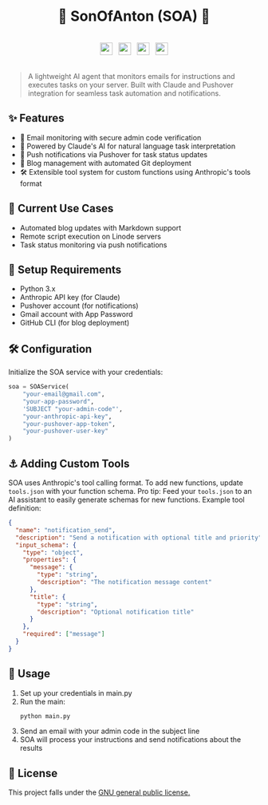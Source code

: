 <div align="center"><h1>🤖 SonOfAnton (SOA) 🤖</h1></div>

<br>
<div align="center">
  <img/ src="https://github.com/user-attachments/assets/b7ca8b8b-7840-4b1d-aa40-c081e15d3af2" height="25">&nbsp;&nbsp;
  <img/ src="https://github.com/user-attachments/assets/69c67088-dcaf-4074-aa70-8fc42cb5f018" height="25">&nbsp;&nbsp;
  <img/ src="https://github.com/user-attachments/assets/3cd1ab55-deda-4cdd-a21e-951d91bf3231" height="25">&nbsp;&nbsp;
  <img/ src="https://github.com/user-attachments/assets/aaac5885-8d01-4b17-a778-e67a6d98d74b" height="25">
</div>
<br>

> A lightweight AI agent that monitors emails for instructions and executes tasks on your server. Built with Claude and Pushover integration for seamless task automation and notifications.

## ✨ Features

- 📧 Email monitoring with secure admin code verification
- 🧠 Powered by Claude's AI for natural language task interpretation
- 📱 Push notifications via Pushover for task status updates
- 📝 Blog management with automated Git deployment
- 🛠️ Extensible tool system for custom functions using Anthropic's tools format

## 🏹 Current Use Cases

- Automated blog updates with Markdown support
- Remote script execution on Linode servers
- Task status monitoring via push notifications

## 🧱 Setup Requirements

- Python 3.x
- Anthropic API key (for Claude)
- Pushover account (for notifications)
- Gmail account with App Password
- GitHub CLI (for blog deployment)

## 🛠️ Configuration

Initialize the SOA service with your credentials:

```python
soa = SOAService(
    "your-email@gmail.com",
    "your-app-password",
    'SUBJECT "your-admin-code"',
    "your-anthropic-api-key",
    "your-pushover-app-token",
    "your-pushover-user-key"
)
```

## ⚓ Adding Custom Tools

SOA uses Anthropic's tool calling format. To add new functions, update `tools.json` with your function schema. Pro tip: Feed your `tools.json` to an AI assistant to easily generate schemas for new functions. Example tool definition:

```json
{
  "name": "notification_send",
  "description": "Send a notification with optional title and priority",
  "input_schema": {
    "type": "object",
    "properties": {
      "message": {
        "type": "string",
        "description": "The notification message content"
      },
      "title": {
        "type": "string",
        "description": "Optional notification title"
      }
    },
    "required": ["message"]
  }
}
```

## 🎠 Usage

1. Set up your credentials in main.py
2. Run the main:
   ```bash
   python main.py
   ```
3. Send an email with your admin code in the subject line
4. SOA will process your instructions and send notifications about the results

## 🎫 License
This project falls under the [GNU general public license.](https://github.com/mohsilas/clipycards/blob/main/LICENSE)
